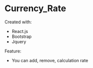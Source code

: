 # Currency_Rate

Created with:
- React.js
- Bootstrap
- Jquery

Feature:
- You can add, remove, calculation rate
